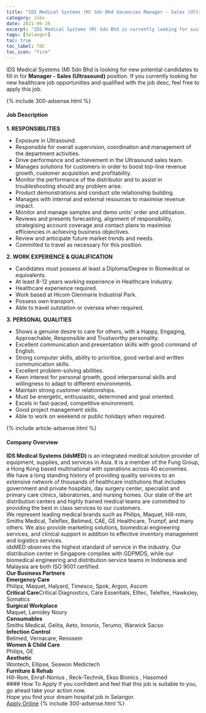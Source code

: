 ```yaml
---
title: "IDS Medical Systems (M) Sdn Bhd Vacancies Manager - Sales (Ultrasound)" 
category: Jobs 
date: 2021-06-26 
excerpt: "IDS Medical Systems (M) Sdn Bhd is currently looking for suitable person to fill in the Manager - Sales (Ultrasound) which positioned at Selangor" 
tags: [Selangor] 
toc: true 
toc_label: TOC 
toc_icon: "fire" 
--- 
```


<p>IDS Medical Systems (M) Sdn Bhd is looking for new potential candidates to fill in for <b>Manager - Sales (Ultrasound)</b> position. If you currently looking for new healthcare job opportunities and qualified with the job desc, feel free to apply this job.
</p>{% include 300-adsense.html %} 
<div><div><h4>Job Description</h4></div><div><div><span><div><div><strong>1. RESPONSIBILITIES</strong></div><ul><li>Exposure in Ultrasound.</li><li>Responsible for overall supervision, coordination and management of the department activities.</li><li>Drive performance and achievement in the Ultrasound sales team.</li><li>Manages solutions for customers in order to boost top-line revenue growth, customer acquisition and profitability.</li><li>Monitor the performance of the distributor and to assist in troubleshooting should any problem arise.</li><li>Product demonstrations and conduct site relationship building.</li><li>Manages with internal and external resources to maximise revenue impact.</li><li>Monitor and manage samples and demo units&#8217; order and utilisation.</li><li>Reviews and presents forecasting, alignment of responsibility, strategising account coverage and contact plans to maximise efficiencies in achieving business objectives.</li><li>Review and anticipate future market trends and needs.</li><li>Committed to travel as necessary for this position.</li></ul><div><strong>2.&#160;WORK EXPERIENCE &amp; QUALIFICATION</strong></div><ul><li>Candidates must possess at least a Diploma/Degree in Biomedical or equivalents.</li><li>At least 8-12 years working experience in Healthcare Industry.</li><li>Healthcare experience required.</li><li>Work based at Hicom Glenmarie Industrial Park.</li><li>Possess own transport.</li><li>Able to travel outstation or oversea when required.</li></ul><div><strong>3.&#160;PERSONAL QUALITIES</strong></div><ul><li>Shows a genuine desire to care for others, with a Happy, Engaging, Approachable, Responsible and Trustworthy personality.</li><li>Excellent communication and presentation skills with good command of English.</li><li>Strong computer skills, ability to prioritise, good verbal and written communication skills.</li><li>Excellent problem-solving abilities.</li><li>Keen interest for personal growth, good interpersonal skills and willingness to adapt to different environments.</li><li>Maintain strong customer relationships.</li><li>Must be energetic, enthusiastic, determined and goal oriented.</li><li>Excels in fast-paced, competitive environment.</li><li>Good project management skills.</li><li>Able to work on weekend or public holidays when required.</li></ul></div></span></div></div></div> 
{% include article-adsense.html %} 
<div><div><h4>Company Overview</h4></div><div><div><span><div><div>
<div>
<div>
<div>
<div>
<strong>IDS Medical Systems (idsMED) </strong>is an integrated medical solution provider of equipment, supplies, and services in Asia. It is a member of the Fung Group, a Hong Kong based multinational with operations across 40 economies.</div>
<div>
					We have a long standing history of providing quality services to an extensive network of thousands of healthcare institutions that includes government and private hospitals, day surgery center, specialist and primary care clinics, laboratories, and nursing homes. Our state of the art distribution centers and highly trained medical teams are committed to providing the best in class services to our customers.</div>
<div>
					We represent leading medical brands such as Philips, Maquet, Hill-rom, Smiths Medical, Teleflex, Belimed, CAE, GE Healthcare, Trumpf, and many others. We also provide marketing solutions, biomedical engineering services, and clinical support in addition to effective inventory management and logistics services.</div>
<div>
					idsMED observes the highest standard of service in the industry. Our distribution center in Singapore complies with GDPMDS, while our biomedical engineering and distribution service teams in Indonesia and Malaysia are both ISO 9001 certified.</div>
</div>
</div>
</div>
</div>
<div>
<div>
<strong>Our Business Partners</strong></div>
<div>
<strong>Emergency Care</strong></div>
<div>
		Philips, Maquet, Halyard, Timesco, Spok, Argon, Ascom</div>
<div>
<strong>Critical Care</strong>Critical Diagnostics, Care Essentials, Elltec, Teleflex, Hawksley, Somatics</div>
<div>
<strong>Surgical Workplace</strong></div>
<div>
		Maquet, Lamidey Noury</div>
<div>
<b>Consumables</b></div>
<div>
		Smiths Medical, Gelita, Aeto, Innonix, Terumo, Warwick Sacso</div>
<div>
<b>Infection Control</b></div>
<div>
		Belimed, Vernacare, Renosem</div>
<div>
<b>Women &amp; Child Care</b></div>
<div>
		Philips, GE</div>
<div>
<b>Aesthetic</b></div>
<div>
		Wontech, Ellipse, Seawon Medictech</div>
<div>
<b>Furniture &amp; Rehab</b></div>
<div>
		Hill-Rom, Enraf-Nonius , Reck-Technik, Ekso Bionics , Hasomed</div>
</div></div></span></div></div></div> 
#### How To Apply 
If you confident and feel that this job is suitable to you, go ahead take your action now. <br/> 
Hope you find your dream hospital job in Selangor. <br/> 
<a href="https://www.jobstreet.com.my/en/job/manager-sales-ultrasound-4598392?jobId=jobstreet-my-job-4598392" class="btn btn--warning" target="_blank" rel="nofollow noopenner">Apply Online</a> 
{% include 300-adsense.html %} 